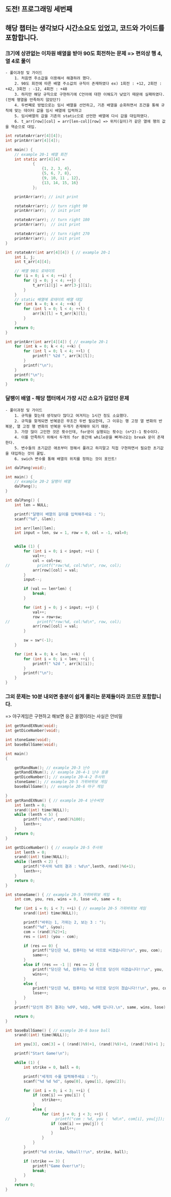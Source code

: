 <meta charset="utf-8">

## 도전! 프로그래밍 세번째

## 해당 챕터는 생각보다 시간소요도 있었고, 코드와 가이드를 포함합니다.

### 크기에 상관없는 이차원 배열을 받아 90도 회전하는 문제 => 편의상 행 4, 열 4로 풀이
    - 풀이과정 및 가이드
        1. 처음엔 주소값을 이용해서 해결하려 했다.
        2. 90도 회전에 따른 배열 주소값의 규칙이 존재하였다 ex) 1회전 : +12, 2회전 : +42, 3회전 : -12, 4회전 : +48
        3. 하지만 해당 규칙으로 구현하기에 C언어에 대한 이해도가 낮았기 때문에 실패하였다.(전체 행열을 만족하지 않았던?)
        4. 두번째로 방법으로는 임시 배열을 선언하고, 기존 배열을 순회하면서 조건을 통해 규칙에 맞는 데이터 값을 임시 배열에 입력하고
        5. 임시배열의 값을 기존의 static으로 선언한 배열에 다시 값을 대입하였다.
        6. t_arr[row][col] = arr[len-col][row] => 위치(길이)가 같은 열에 행의 값을 역순으로 대입.
```c
int rotateArr(arr[4][4]);
int printArr(arr[4][4]);

int main() {
    // example 20-1 배열 회전
    int static arr[4][4] =
            {
                {1, 2, 3, 4},
                {5, 6, 7, 8},
                {9, 10, 11 , 12},
                {13, 14, 15, 16}
            };

    printArr(arr); // init print

    rotateArr(arr); // turn right 90
    printArr(arr);  // init print

    rotateArr(arr); // turn right 180
    printArr(arr);  // init print

    rotateArr(arr); // turn right 270
    printArr(arr);  // init print
}

int rotateArr(int arr[4][4]) { // example 20-1
    int i, j;
    int t_arr[4][4];

    // 배열 90도 로테이트
    for (i = 0; i < 4; ++i) {
        for (j = 0; j < 4; ++j) {
            t_arr[i][j] = arr[3-j][i];
        }
    }
    // static 배열에 로테이트 배열 대입
    for (int k = 0; k < 4; ++k) {
        for (int l = 0; l < 4; ++l) {
            arr[k][l] = t_arr[k][l];
        }
    }
    return 0;
}

int printArr(int arr[4][4]) { // example 20-1
    for (int k = 0; k < 4; ++k) {
        for (int l = 0; l < 4; ++l) {
            printf(" %2d ", arr[k][l]);
        }
        printf("\n");
    }
    printf("\n");
    return 0;
}
```

### 달팽이 배열 - 해당 챕터에서 가장 시간 소요가 길었던 문제
    - 풀이과정 및 가이드
        1. 규칙을 찾는데 생각보다 많다고 여겨지는 1시간 정도 소요했다.
        2. 규칙을 찾게되면 반복문은 무조건 두번 필요한데, 그 이유는 행 고정 열 변화의 반복문, 열 고정 행 변화의 반복문 두개가 존재해야 되기 떄문.
        3. 가장 많이 고민한 것은 횟수인데, for문이 실행되는 횟수는 (n*2)-1 횟수이다.
        4. 이를 만족하기 위해서 두개의 for 중간에 while문을 빠져나오는 break 문이 존재한다.
        5. 변수들의 초기값은 애초부터 정해서 풀려고 하지말고 직접 구현하면서 필요한 초기값을 대입하는 것이 꿀팁.
        6. swich 변수를 통해 배열의 위치를 정하는 것이 포인트!
```c
int dalPang(void);

int main() {
    // example 20-2 달팽이 배열
    dalPang();
}

int dalPang() {
    int len = NULL;

    printf("달팽이 배열의 길이를 입력해주세요 : ");
    scanf("%d", &len);

    int arr[len][len];
    int input = len, sw = 1, row = 0, col = -1, val=0;


    while (1) {
        for (int i = 0; i < input; ++i) {
            val++;
            col = col+sw;
//            printf("row:%d, col:%d\n", row, col);
            arr[row][col] = val;
        }
        input--;

        if (val == len*len) {
            break;
        }

        for (int j = 0; j < input; ++j) {
            val++;
            row = row+sw;
//            printf("row:%d, col:%d\n", row, col);
            arr[row][col] = val;
        }

        sw = sw*(-1);
    }

    for (int k = 0; k < len; ++k) {
        for (int i = 0; i < len; ++i) {
            printf(" %2d ", arr[k][i]);
        }
        printf("\n");
    }
}
```

### 그외 문제는 10분 내외면 충분이 쉽게 풀리는 문제들이라 코드만 포함합니다.
=> 야구게임은 구현하고 해보면 응근 꿀잼이라는 사실은 안비밀
```c
int getRandEXNum(void);
int getDiceNumber(void);

int stoneGame(void);
int baseBallGame(void);

int main()
{

    getRandNum(); // example 20-3 난수
    getRandEXNum(); // example 20-4-1 난수 응용
    getDiceNumber(); // example 20-4-2 주사위
    stoneGame(); // example 20-5 가위바위보 게임
    baseBallGame(); // example 20-6 야구 게임

}
int getRandEXNum() { // example 20-4 난수씨앗
    int lenth = 0;
    srand((int) time(NULL));
    while (lenth < 5) {
        printf("%d\n", rand()%100);
        lenth++;
    }
    return 0;
}

int getDiceNumber() { // example 20-5 주사위
    int lenth = 0;
    srand((int) time(NULL));
    while (lenth < 2) {
        printf("주사위 %d의 결과 : %d\n",lenth, rand()%6+1);
        lenth++;
    }
    return 0;
}

int stoneGame() { // example 20-5 가위바위보 게임
    int com, you, res, wins = 0, lose =0, same = 0;

    for (int i = 0; i < 7; ++i) { // example 20-5 가위바위보 게임
        srand((int) time(NULL));

        printf("바위는 1, 가위는 2, 보는 3 : ");
        scanf("%d", &you);
        com = (rand()%2)+1;
        res = (int) (you - com);

        if (res == 0) {
            printf("당신은 %d, 컴퓨터는 %d 이므로 비겼습니다!\n", you, com);
            same++;
        }
        else if (res == -1 || res == 2) {
            printf("당신은 %d, 컴퓨터는 %d 이므로 당신이 이겼습니다!!\n", you, com);
            wins++;
        }
        else {
            printf("당신은 %d, 컴퓨터는 %d 이므로 당신이 졌습니다!!\n", you, com);
            lose++;
        }
    }
    printf("당신의 경기 결과는 %d무, %d승, %d패 입니다.\n", same, wins, lose);

    return 0;
}

int baseBallGame() { // example 20-6 base ball
    srand((int) time(NULL));

    int you[3], com[3] = { (rand()%9)+1, (rand()%9)+1, (rand()%9)+1 };

    printf("Start Game!\n");

    while (1) {
        int strike = 0, ball = 0;

        printf("세개의 수를 입력해주세요 : ");
        scanf("%d %d %d", &you[0], &you[1], &you[2]);

        for (int i = 0; i < 3; ++i) {
            if (com[i] == you[i]) {
                strike++;
            }
            else {
                for (int j = 0; j < 3; ++j) {
//                    printf("com : %d, you :  %d\n", com[i], you[j]);
                    if (com[i] == you[j]) {
                        ball++;
                    }
                }
            }
        }
        printf("%d strike, %dball!!\n", strike, ball);

        if (strike == 3) {
            printf("Game Over!\n");
            break;
        }
    }
    return 0;
}
```